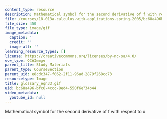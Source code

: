 ```yaml
---
content_type: resource
description: Mathematical symbol for the second derivative of f with respect to x
file: /courses/18-013a-calculus-with-applications-spring-2005/bc68a496bfc64ccc8ed4550f6e734b44_glossary_eqn33.gif
file_size: 450
file_type: image/gif
image_metadata:
  caption: ''
  credit: ''
  image-alt: ''
learning_resource_types: []
license: https://creativecommons.org/licenses/by-nc-sa/4.0/
ocw_type: OCWImage
parent_title: Study Materials
parent_type: CourseSection
parent_uid: e8cdc347-f062-2f11-96ad-2879f268cc73
resourcetype: Image
title: glossary_eqn33.gif
uid: bc68a496-bfc6-4ccc-8ed4-550f6e734b44
video_metadata:
  youtube_id: null
---
```

Mathematical symbol for the second derivative of f with respect to x